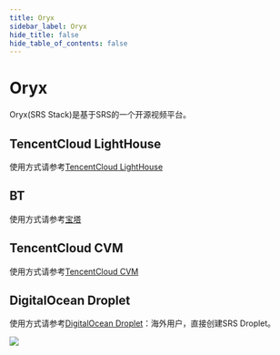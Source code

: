 ```yaml
---
title: Oryx
sidebar_label: Oryx
hide_title: false
hide_table_of_contents: false
---
```


# Oryx

Oryx(SRS Stack)是基于SRS的一个开源视频平台。

## TencentCloud LightHouse

使用方式请参考[TencentCloud LightHouse](https://www.bilibili.com/video/BV1844y1L7dL/)

## BT

使用方式请参考[宝塔](https://mp.weixin.qq.com/s/nutc5eJ73aUa4Hc23DbCwQ)

## TencentCloud CVM

使用方式请参考[TencentCloud CVM](https://mp.weixin.qq.com/s/x-PjoKjJj6HRF-eCKX0KzQ)

## DigitalOcean Droplet

使用方式请参考[DigitalOcean Droplet](https://mp.weixin.qq.com/s/_GcJm15BGv1qbmHixPQAGQ)：海外用户，直接创建SRS Droplet。

![](https://ossrs.net/gif/v1/sls.gif?site=ossrs.net&path=/lts/doc/zh/v4/getting-started-oryx)


